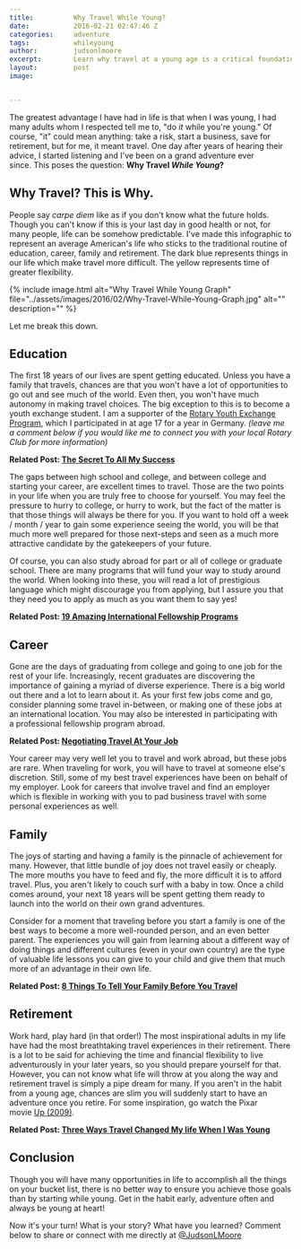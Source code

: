 ```yaml
---
title:			Why Travel While Young?
date:			2016-02-21 02:47:46 Z
categories:		adventure
tags:			whileyoung
author:			judsonlmoore
excerpt:		Learn why travel at a young age is a critical foundation for developing skill, independence, and for ensuring a prosperous life.
layout:			post
image:			


---
```


The greatest advantage I have had in life is that when I was young, I had many adults whom I respected tell me to, "do _it_ while you're young." Of course, "it" could mean anything: take a risk, start a business, save for retirement, but for me, it meant travel. One day after years of hearing their advice, I started listening and I've been on a grand adventure ever since. This poses the question: **Why Travel *While Young*?**

## Why Travel? This is Why.

People say *carpe diem* like as if you don't know what the future holds. Though you can't know if this is your last day in good health or not, for many people, life can be somehow predictable. I've made this infographic to represent an average American's life who sticks to the traditional routine of education, career, family and retirement. The dark blue represents things in our life which make travel more difficult. The yellow represents time of greater flexibility.

{% include image.html alt="Why Travel While Young Graph" file="../assets/images/2016/02/Why-Travel-While-Young-Graph.jpg" alt="" description="" %}

Let me break this down.

## Education

The first 18 years of our lives are spent getting educated. Unless you have a family that travels, chances are that you won't have a lot of opportunities to go out and see much of the world. Even then, you won't have much autonomy in making travel choices. The big exception to this is to become a youth exchange student. I am a supporter of the [Rotary Youth Exchange Program](https://www.rotary.org/en/get-involved/exchange-ideas/youth-exchanges), which I participated in at age 17 for a year in Germany. *(leave me a comment below if you would like me to connect you with your local Rotary Club for more information)*

**Related Post: [The Secret To All My Success](https://www.judsonlmoore.com/lifestyle/showing-up/)**

The gaps between high school and college, and between college and starting your career, are excellent times to travel. Those are the two points in your life when you are truly free to choose for yourself. You may feel the pressure to hurry to college, or hurry to work, but the fact of the matter is that those things will always be there for you. If you want to hold off a week / month / year to gain some experience seeing the world, you will be that much more well prepared for those next-steps and seen as a much more attractive candidate by the gatekeepers of your future.

Of course, you can also study abroad for part or all of college or graduate school. There are many programs that will fund your way to study around the world. When looking into these, you will read a lot of prestigious language which might discourage you from applying, but I assure you that they need you to apply as much as you want them to say yes!

**Related Post: [19 Amazing International Fellowship Programs](https://www.judsonlmoore.com/career/international-fellowship-programs/)**

## Career

Gone are the days of graduating from college and going to one job for the rest of your life. Increasingly, recent graduates are discovering the importance of gaining a myriad of diverse experience. There is a big world out there and a lot to learn about it. As your first few jobs come and go, consider planning some travel in-between, or making one of these jobs at an international location. You may also be interested in participating with a professional fellowship program abroad.

**Related Post: [Negotiating Travel At Your Job](https://www.judsonlmoore.com/career/negotiating-travel-at-your-job/)**

Your career may very well let you to travel and work abroad, but these jobs are rare. When traveling for work, you will have to travel at someone else's discretion. Still, some of my best travel experiences have been on behalf of my employer. Look for careers that involve travel and find an employer which is flexible in working with you to pad business travel with some personal experiences as well.

## Family

The joys of starting and having a family is the pinnacle of achievement for many. However, that little bundle of joy does not travel easily or cheaply. The more mouths you have to feed and fly, the more difficult it is to afford travel. Plus, you aren't likely to couch surf with a baby in tow. Once a child comes around, your next 18 years will be spent getting them ready to launch into the world on their own grand adventures.

Consider for a moment that traveling before you start a family is one of the best ways to become a more well-rounded person, and an even better parent. The experiences you will gain from learning about a different way of doing things and different cultures (even in your own country) are the type of valuable life lessons you can give to your child and give them that much more of an advantage in their own life.

**Related Post: [8 Things To Tell Your Family Before You Travel](https://www.judsonlmoore.com/things-to-tell-family-before-you-travel/)**

## Retirement

Work hard, play hard (in that order!) The most inspirational adults in my life have had the most breathtaking travel experiences in their retirement. There is a lot to be said for achieving the time and financial flexibility to live adventurously in your later years, so you should prepare yourself for that. However, you can not know what life will throw at you along the way and retirement travel is simply a pipe dream for many. If you aren't in the habit from a young age, chances are slim you will suddenly start to have an adventure once you retire. For some inspiration, go watch the Pixar movie [Up (2009)](https://www.judsonlmoore.com/get/up/).

**Related Post: [Three Ways Travel Changed My life When I Was Young](https://www.judsonlmoore.com/three-ways-travel-changed-life/)**

## Conclusion

Though you will have many opportunities in life to accomplish all the things on your bucket list, there is no better way to ensure you achieve those goals than by starting while young. Get in the habit early, adventure often and always be young at heart!

Now it's your turn! What is your story? What have you learned? Comment below to share or connect with me directly at [@JudsonLMoore](http://twitter.com/judsonlmoore)
